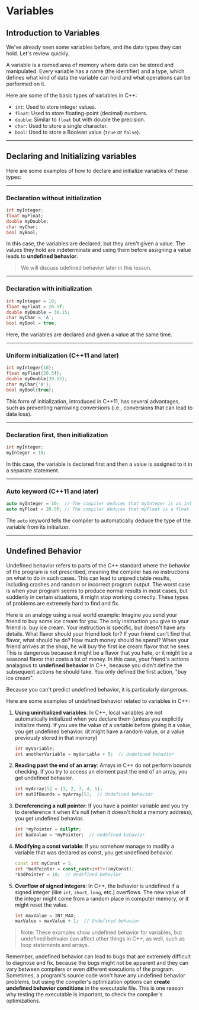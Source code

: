 # Variables

## Introduction to Variables
We've already seen some variables before, and the data types they can hold. Let's review quickly.

A variable is a named area of memory where data can be stored and manipulated. Every variable has a name (the identifier) and a type, which defines what kind of data the variable can hold and what operations can be performed on it.

Here are some of the basic types of variables in C++:

- `int`: Used to store integer values.
- `float`: Used to store floating-point (decimal) numbers.
- `double`: Similar to `float` but with double the precision.
- `char`: Used to store a single character.
- `bool`: Used to store a Boolean value (`true` or `false`).

---
## Declaring and Initializing variables

Here are some examples of how to declare and initialize variables of these types:

---
### Declaration without initialization

```cpp
int myInteger;
float myFloat;
double myDouble;
char myChar;
bool myBool;
```

In this case, the variables are declared, but they aren't given a value. The values they hold are indeterminate and using them before assigning a value leads to **undefined behavior**.

>We will discuss udefined behavior later in this lesson.

---
### Declaration with initialization

```cpp
int myInteger = 10;
float myFloat = 20.5f;
double myDouble = 30.15;
char myChar = 'A';
bool myBool = true;
```

Here, the variables are declared and given a value at the same time.

---
### Uniform initialization (C++11 and later)

```cpp
int myInteger{10};
float myFloat{20.5f};
double myDouble{30.15};
char myChar{'A'};
bool myBool{true};
```

This form of initialization, introduced in C++11, has several advantages, such as preventing narrowing conversions (i.e., conversions that can lead to data loss).

---
### Declaration first, then initialization

```cpp
int myInteger;
myInteger = 10;
```

In this case, the variable is declared first and then a value is assigned to it in a separate statement.

---
### Auto keyword (C++11 and later)

```cpp
auto myInteger = 10;  // The compiler deduces that myInteger is an int
auto myFloat = 20.5f; // The compiler deduces that myFloat is a float
```

The `auto` keyword tells the compiler to automatically deduce the type of the variable from its initializer.

---
## Undefined Behavior

Undefined behavior refers to parts of the C++ standard where the behavior of the program is not prescribed, meaning the compiler has no instructions on what to do in such cases. This can lead to unpredictable results, including crashes and random or incorrect program output. The worst case is when your program seems to produce normal results in most cases, but suddenly in certain situations, it might stop working correctly. These types of problems are extremely hard to find and fix.

Here is an analogy using a real world example: Imagine you send your friend to buy some ice cream for you. The only instruction you give to your friend is: buy ice cream. Your instruction is specific, but doesn't have any details. What flavor should your friend look for? If your friend can't find that flavor, what should he do? How much money should he spend? When your friend arrives at the shop, he will buy the first ice cream flavor that he sees. This is dangerous because it might be a flavor that you hate, or it might be a seasonal flavor that costs a lot of money. In this case, your friend's actions analagous to **undefined behavior** in C++, because you didn't define the subsequent actions he should take. You only defined the first action, "buy ice cream".

Because you can't predict undefined behavior, it is particularly dangerous.

Here are some examples of undefined behavior related to variables in C++:

1. **Using uninitialized variables**: In C++, local variables are not automatically initialized when you declare them (unless you explicitly initialize them). If you use the value of a variable before giving it a value, you get undefined behavior. (it might have a random value, or a value previously stored in that memory)

   ```cpp
   int myVariable;
   int anotherVariable = myVariable + 5;  // Undefined behavior
   ```

2. **Reading past the end of an array**: Arrays in C++ do not perform bounds checking. If you try to access an element past the end of an array, you get undefined behavior.

   ```cpp
   int myArray[5] = {1, 2, 3, 4, 5};
   int outOfBounds = myArray[5];  // Undefined behavior
   ```

3. **Dereferencing a null pointer**: If you have a pointer variable and you try to dereference it when it's null (when it doesn't hold a memory address), you get undefined behavior.

   ```cpp
   int *myPointer = nullptr;
   int badValue = *myPointer;  // Undefined behavior
   ```

4. **Modifying a const variable**: If you somehow manage to modify a variable that was declared as const, you get undefined behavior.

   ```cpp
   const int myConst = 5;
   int *badPointer = const_cast<int*>(&myConst);
   *badPointer = 10;  // Undefined behavior
   ```

5. **Overflow of signed integers**: In C++, the behavior is undefined if a signed integer (like `int`, `short`, `long`, etc.) overflows. The new value of the integer might come from a random place in computer memory, or it might reset the value.

   ```cpp
   int maxValue = INT_MAX;
   maxValue = maxValue + 1;  // Undefined behavior
   ```

>Note: These examples show undefined behavior for variables, but undefined behvaior can affect other things in C++, as well, such as loop statements and arrays.

Remember, undefined behavior can lead to bugs that are extremely difficult to diagnose and fix, because the bugs might not be apparent and they can vary between compilers or even different executions of the program. Sometimes, a program's source code won't have any undefined behavior problems, but using the compiler's optimization options can **create undefined behavior conditions** in the executable file. This is one reason why testing the executable is important, to check the compiler's optimizations.
